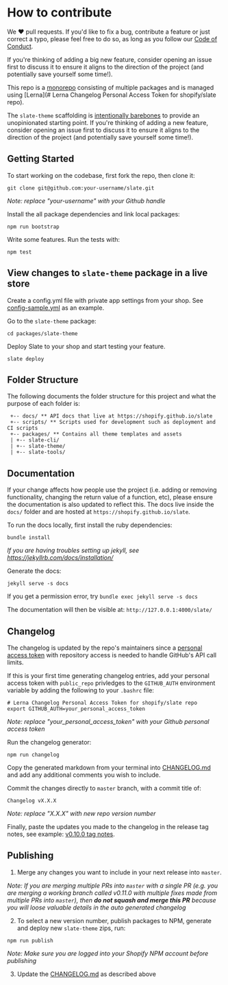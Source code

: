 # How to contribute
We ❤️ pull requests. If you'd like to fix a bug, contribute a feature or just correct a typo, please feel free to do so, as long as you follow our [Code of Conduct](https://github.com/Shopify/slate/blob/master/CODE_OF_CONDUCT.md).

If you're thinking of adding a big new feature, consider opening an issue first to discuss it to ensure it aligns to the direction of the project (and potentially save yourself some time!).

This repo is a [monorepo](https://github.com/babel/babel/blob/master/doc/design/monorepo.md) consisting of multiple packages and is managed using [Lerna](# Lerna Changelog Personal Access Token for shopify/slate repo).

The `slate-theme` scaffolding is [intentionally barebones](https://shopify.github.io/slate/theme/#intentionally-blank) to provide an unopinionated starting point.  If you're thinking of adding a new feature, consider opening an issue first to discuss it to ensure it aligns to the direction of the project (and potentially save yourself some time!).

## Getting Started

To start working on the codebase, first fork the repo, then clone it:
```
git clone git@github.com:your-username/slate.git
```
*Note: replace "your-username" with your Github handle*

Install the all package dependencies and link local packages:
```
npm run bootstrap
```

Write some features. Run the tests with:
```
npm test
```

## View changes to `slate-theme` package in a live store

Create a config.yml file with private app settings from your shop. See [config-sample.yml](https://github.com/Shopify/slate/blob/master/config-sample.yml) as an example.

Go to the `slate-theme` package:
```
cd packages/slate-theme
```

Deploy Slate to your shop and start testing your feature.
```
slate deploy
```

## Folder Structure

The following documents the folder structure for this project and what the purpose of each folder is:
```
 +-- docs/ ** API docs that live at https://shopify.github.io/slate
 +-- scripts/ ** Scripts used for development such as deployment and CI scripts
 +-- packages/ ** Contains all theme templates and assets
 | +-- slate-cli/
 | +-- slate-theme/
 | +-- slate-tools/
```

## Documentation

If your change affects how people use the project (i.e. adding or removing
functionality, changing the return value of a function, etc),
please ensure the documentation is also updated to
reflect this. The docs live inside the `docs/` folder and are hosted
at `https://shopify.github.io/slate`.

To run the docs locally, first install the ruby dependencies:
```
bundle install
```
*If you are having troubles setting up jekyll, see https://jekyllrb.com/docs/installation/*

Generate the docs:
```
jekyll serve -s docs
```
If you get a permission error, try `bundle exec jekyll serve -s docs`

The documentation will then be visible at:
`http://127.0.0.1:4000/slate/`

## Changelog

The changelog is updated by the repo's maintainers since a [personal access token](https://github.com/settings/tokens) with repository access is needed to handle GitHub's API call limits.

If this is your first time generating changelog entries, add your personal access token with `public_repo` privledges to the `GITHUB_AUTH` environment variable by adding the following to your `.bashrc` file:
```
# Lerna Changelog Personal Access Token for shopify/slate repo
export GITHUB_AUTH=your_personal_access_token
```
*Note: replace "your_personal_access_token" with your Github personal access token*

Run the changelog generator:
```
npm run changelog
```

Copy the generated markdown from your terminal into [CHANGELOG.md](https://github.com/Shopify/slate/blob/master/CHANGELOG.md) and add any additional comments you wish to include.

Commit the changes directly to `master` branch, with a commit title of:
```
Changelog vX.X.X
```
*Note: replace "X.X.X" with new repo version number*

Finally, paste the updates you made to the changelog in the release tag notes, see example: [v0.10.0 tag notes](https://github.com/Shopify/slate/releases/tag/v0.10.0).

## Publishing

1. Merge any changes you want to include in your next release into `master`.

*Note: If you are merging multiple PRs into `master` with a single PR (e.g. you are merging a working branch called v0.11.0 with multiple fixes made from multiple PRs into `master`), then **do not squash and merge this PR** because you will loose valuable details in the auto generated changelog*

2. To select a new version number, publish packages to NPM, generate and deploy new `slate-theme` zips, run:
```
npm run publish
```

*Note: Make sure you are logged into your Shopify NPM account before publishing*

3. Update the [CHANGELOG.md](https://github.com/Shopify/slate/blob/master/CHANGELOG.md) as described above
